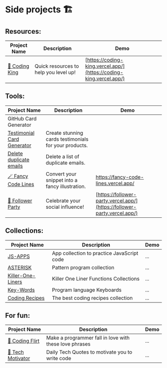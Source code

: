 # Side projects 🏗️

## Resources:  
| Project Name | Description | Demo |
|--------------|-------------|------|
| [👑 Coding King](https://github.com/hernandoabella/coding-king) | Quick resources to help you level up! | [https://coding-king.vercel.app/](https://coding-king.vercel.app/) |
## Tools:
| Project Name | Description | Demo |
|--------------|-------------|------|
| GitHub Card Generator |||
| [Testimonial Card Generator](https://github.com/hernandoabella/testimonial-card-generator) | Create stunning cards testimonials for your products. | []() |
| [Delete duplicate emails](https://github.com/hernandoabella/testimonial-card-generator) | Delete a list of duplicate emails. | []() |
| [🪄 Fancy Code Lines](https://github.com/hernandoabella/fancy-code-lines) | Convert your snippet into a fancy illustration. | [ https://fancy-code-lines.vercel.app/ ](https://fancy-code-lines.vercel.app/) |
| [🥳 Follower Party ](https://github.com/hernandoabella/follower-party) | Celebrate your social influence! | [https://follower-party.vercel.app/](https://follower-party.vercel.app/) |
## Collections:
| Project Name | Description | Demo |
|--------------|-------------|------|
| [JS-APPS](https://github.com/hernandoabella/js-apps) | App collection to practice JavaScript code | ... |
| [ASTERISK](https://github.com/hernandoabella/asterisk) | Pattern program collection | ... |
| [Killer-One-Liners](https://github.com/hernandoabella/killer-one-liners) | Killer One Liner Functions Collections | ... |
| [Key-Words](https://github.com/hernandoabella/keywords) | Program language Keyboards | ... |
| [Coding Recipes](https://github.com/hernandoabella/coding-recipes) | The best coding recipes collection | ... |
## For fun:
| Project Name | Description | Demo |
|--------------|-------------|------|
| [💏 Coding Flirt](https://github.com/hernandoabella/coding-flirt) | Make a programmer fall in love with these love phrases | ... |
| [💯 Tech Motivator](https://github.com/hernandoabella/tech-motivator) | Daily Tech Quotes to motivate you to write code | ... |
